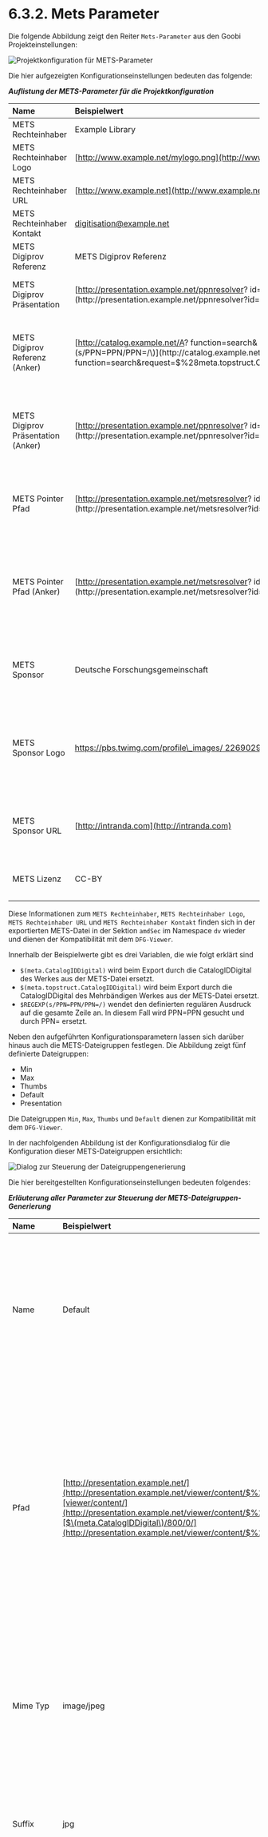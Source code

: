 # 6.3.2. Mets Parameter

Die folgende Abbildung zeigt den Reiter `Mets-Parameter` aus den Goobi Projekteinstellungen:

![Projektkonfiguration f&#xFC;r METS-Parameter](../../.gitbook/assets/83d.png)

Die hier aufgezeigten Konfigurationseinstellungen bedeuten das folgende:

_**Auflistung der METS-Parameter für die Projektkonfiguration**_

| **Name** | **Beispielwert** | **Bedeutung** |
| :--- | :--- | :--- |
| METS Rechteinhaber | Example Library | Definiert den METS Rechteinhaber. |
| METS Rechteinhaber Logo | [http://www.example.net/mylogo.png](http://www.example.net/mylogo.png) | Definiert eine URL für ein Logo des METS Rechteinhabers. |
| METS Rechteinhaber URL | [http://www.example.net](http://www.example.net) | Definiert eine URL für den METS Rechteinhaber. |
| METS Rechteinhaber Kontakt | digitisation@example.net | Definiert eine Kontakt E-Mailadresse für den METS Rechteinhaber. |
| METS Digiprov Referenz | METS Digiprov Referenz | Definiert einen Link zu dem Katalogeintrag des Werkes. |
| METS Digiprov Präsentation | [http://presentation.example.net/ppnresolver? id=$\(meta.CatalogIDDigital\)](http://presentation.example.net/ppnresolver?id=$%28meta.CatalogIDDigital%29) | Definiert einen persistenten Link zu dem Werk in der digitalen Bibliothek. |
| METS Digiprov Referenz \(Anker\) | [http://catalog.example.net/A? function=search& request=$\(meta.topstruct.CatalogIDDigital\) $REGEXP\(s/PPN=PPN/PPN=/\)](http://catalog.example.net/A?function=search&request=$%28meta.topstruct.CatalogIDDigital%29$REGEXP%28s/PPN=PPN/PPN=/%29) | Definiert einen Link zu dem Katalogeintrag des übergeordneten Werkes, wenn es sich bei dem exportierten Werk um ein Mehrbändiges Werk handelt. |
| METS Digiprov Präsentation \(Anker\) | [http://presentation.example.net/ppnresolver? id=$\(meta.topstruct.CatalogIDDigital\)](http://presentation.example.net/ppnresolver?id=$%28meta.topstruct.CatalogIDDigital%29) | Definiert einen Link zu dem übergeordneten Werk in der digitalen Bibliothek, wenn es sich bei dem exportierten Werk um ein Mehrbändiges Werk handelt. |
| METS Pointer Pfad | [http://presentation.example.net/metsresolver? id=$\(meta.CatalogIDDigital\)](http://presentation.example.net/metsresolver?id=$%28meta.CatalogIDDigital%29) | Definiert einen Link zu einem METS-Resolver für das Werk, über den die METS Datei später heruntergeladen werden kann. |
| METS Pointer Pfad \(Anker\) | [http://presentation.example.net/metsresolver? id=$\(meta.topstruct.CatalogIDDigital\)](http://presentation.example.net/metsresolver?id=$%28meta.topstruct.CatalogIDDigital%29) | Definiert einen Link zu einem METS-Resolver für das übergeordnete Werk, wenn es sich bei dem exportierten Werk um ein Mehrbändiges Werk handelt, über den die METS Datei später heruntergeladen werden kann. |
| METS Sponsor | Deutsche Forschungsgemeinschaft | Enthält den Namen des Geldgebers der Digitalisierung, beispielsweise die Deutsche Forschungsgemeinschaft. |
| METS Sponsor Logo | [https://pbs.twimg.com/profile\_images/ 2269029699/5qf8y4k106b1gvpixq40\_ 400x400.jpeg](https://pbs.twimg.com/profile_images/2269029699/5qf8y4k106b1gvpixq40_400x400.jpeg) | Enthält eine URL zu einem Logo des Geldgebers, der die Digitalisierung gefördert hat. Das Logo wird in das Design des DFG-Viewers integriert und ersetzt dort das Logo der Deutschen Forschungsgemeinschaft |
| METS Sponsor URL | [http://intranda.com](http://intranda.com) | Enthält die URL der Homepage des Geldgebers. Die URL wird im DFG-Viewer mit dem Logo des Geldgebers verknüpft. |
| METS Lizenz | CC-BY | Enthält Angaben zur Lizenz, unter der das Digitalisat veröffentlicht wurde. |

Diese Informationen zum `METS Rechteinhaber`, `METS Rechteinhaber Logo`, `METS Rechteinhaber URL` und `METS Rechteinhaber Kontakt` finden sich in der exportierten METS-Datei in der Sektion `amdSec` im Namespace `dv` wieder und dienen der Kompatibilität mit dem `DFG-Viewer`.

Innerhalb der Beispielwerte gibt es drei Variablen, die wie folgt erklärt sind

* `$(meta.CatalogIDDigital)` wird beim Export durch die CatalogIDDigital des Werkes aus der METS-Datei ersetzt.
* `$(meta.topstruct.CatalogIDDigital)` wird beim Export durch die CatalogIDDigital des Mehrbändigen Werkes aus der METS-Datei ersetzt.
* `$REGEXP(s/PPN=PPN/PPN=/)` wendet den definierten regulären Ausdruck auf die gesamte Zeile an. In diesem Fall wird PPN=PPN gesucht und durch PPN= ersetzt.

Neben den aufgeführten Konfigurationsparametern lassen sich darüber hinaus auch die METS-Dateigruppen festlegen. Die Abbildung zeigt fünf definierte Dateigruppen:

* Min
* Max
* Thumbs
* Default
* Presentation

Die Dateigruppen `Min`, `Max`, `Thumbs` und `Default` dienen zur Kompatibilität mit dem `DFG-Viewer`.

In der nachfolgenden Abbildung ist der Konfigurationsdialog für die Konfiguration dieser METS-Dateigruppen ersichtlich:

![Dialog zur Steuerung der Dateigruppengenerierung](../../.gitbook/assets/84d.png)

Die hier bereitgestellten Konfigurationseinstellungen bedeuten folgendes:

_**Erläuterung aller Parameter zur Steuerung der METS-Dateigruppen-Generierung**_

| **Name** | **Beispielwert** | **Bedeutung** |
| :--- | :--- | :--- |
| Name | Default | Definiert den Namen einer METS Dateigruppe. Der verwendete Name findet sich im Attribut USE im Bereich fileGrp innerhalb von fileSec der METS Datei wieder. |
| Pfad | [http://presentation.example.net/](http://presentation.example.net/viewer/content/$%28meta.CatalogIDDigital%29/800/0/)[viewer/content/](http://presentation.example.net/viewer/content/$%28meta.CatalogIDDigital%29/800/0/)[$\(meta.CatalogIDDigital\)/800/0/](http://presentation.example.net/viewer/content/$%28meta.CatalogIDDigital%29/800/0/) | Dieser Parameter definiert einen Basispfad, unter welchem die digitalen Objekte erreichbar sind. Innerhalb des Exports wird zu diesem Pfad ebenso der Dateiname der Dateien aus dem \_media-Ordner geschrieben. Die ebenfalls anzuhängende Dateiendung wird im Feld Suffix definiert. |
| Mime Typ | image/jpeg | Definiert den Mime-Typ der Dateien, die in dieser METS Dateigruppe verlinkt werden. Nach dem Export findet sich diese Eingabe innerhalb des MIMETYPE Attributs der file-Objekte wieder. |
| Suffix | jpg | Definiert die Dateiendung der Dateien, die in dieser METS Dateigruppe verlinkt werden. |
| Validierung gegen Ordner | video | Dieser Wert ist optional. Ist das Feld leer, wird die Dateigruppe normal generiert. Ist hier hingegen ein Wert eingetragen, überprüft Goobi, ob im images-Ordner innerhalb des Dateisystems ein Verzeichnis vorhanden ist, das dem hier definierten Wert oder der hier definierten Methode entspricht. Ist dies der Fall, wird die Dateigruppe mit den Dateien aus diesem Ordner ebenfalls erzeugt. Ist dieser Ordner hingegen nicht vorhanden, wird die Dateigruppe nicht erzeugt. |

Bei der Option Validierung gegen Ordner sind die folgenden Methoden möglich:

_**Auflistung aller Variablen für den Zugriff auf Verzeichnisse während der Dateigruppenvalidierung**_

| **Name** | **Beispielergebnis** |
| :--- | :--- |
| getProcessDataDirectory | /opt/digiverso/goobi/metadata/1165/ |
| getImagesDirectory | /opt/digiverso/goobi/metadata/1165/images/ |
| getImagesTifDirectory | /opt/digiverso/goobi/metadata/1165/images/kleiuniv\_PPN1234\_media/ |
| getImagesOrigDirectory | /opt/digiverso/goobi/metadata/1165/images/master\_kleiuniv\_PPN1234\_media/ |
| getSourceDirectory | /opt/digiverso/goobi/metadata/1165/images/kleiuniv\_PPN1234\_source/ |
| getOcrDirectory | /opt/digiverso/goobi/metadata/1165/ocr/ |
| getTxtDirectory | /opt/digiverso/goobi/metadata/1165/ocr/kleiuniv\_PPN1234\_txt/ |
| getWordDirectory | /opt/digiverso/goobi/metadata/1165/ocr/kleiuniv\_PPN1234\_wc/ |
| getPdfDirectory | /opt/digiverso/goobi/metadata/1165/ocr/kleiuniv\_PPN1234\_pdf/ |
| getAltoDirectory | /opt/digiverso/goobi/metadata/1165/ocr/kleiuniv\_PPN1234\_xml/ |
| getImportDirectory | /opt/digiverso/goobi/metadata/1165/import/ |

Neben den aufgeführten Methodenbenennungen, können ebenfalls konkrete Ordnerbezeichnungen angegeben werden, auf deren Vorhandensein innerhalb des images-Ordners geprüft wird:

| **Name** | **Beispielergebnis** |
| :--- | :--- |
| mp3 | /opt/digiverso/goobi/metadata/1165/images/kleiuniv\_PPN1234\_mp3/ |
| mpeg4 | /opt/digiverso/goobi/metadata/1165/images/kleiuniv\_PPN1234\_mpeg4/ |
| jp2 | /opt/digiverso/goobi/metadata/1165/images/kleiuniv\_PPN1234\_jp2/ |

